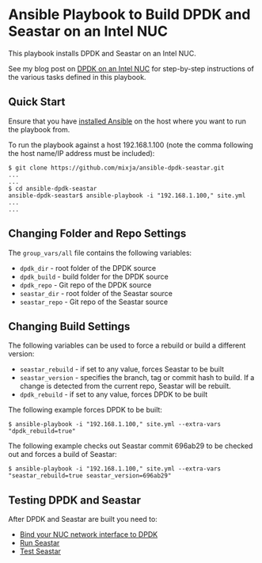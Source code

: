 # Ansible Playbook to Build DPDK and Seastar on an Intel NUC

This playbook installs DPDK and Seastar on an Intel NUC.

See my blog post on [DPDK on an Intel NUC](http://pseudo.co.de/dpdk-on-an-intel-nuc/) for step-by-step instructions of the various tasks defined in this playbook.

## Quick Start
Ensure that you have [installed Ansible](http://docs.ansible.com/ansible/intro_installation.html) on the host where you want to run the playbook from.

To run the playbook against a host 192.168.1.100 (note the comma following the host name/IP address must be included):

```console 
$ git clone https://github.com/mixja/ansible-dpdk-seastar.git 
...
...
$ cd ansible-dpdk-seastar
ansible-dpdk-seastar$ ansible-playbook -i "192.168.1.100," site.yml
...
...
```

## Changing Folder and Repo Settings

The `group_vars/all` file contains the following variables:

- `dpdk_dir` - root folder of the DPDK source
- `dpdk_build` - build folder for the DPDK source
- `dpdk_repo` - Git repo of the DPDK source
- `seastar_dir` - root folder of the Seastar source
- `seastar_repo` - Git repo of the Seastar source

## Changing Build Settings

The following variables can be used to force a rebuild or build a different version:

- `seastar_rebuild` - if set to any value, forces Seastar to be built
- `seastar_version` - specifies the branch, tag or commit hash to build.  If a change is detected from the current repo, Seastar will be rebuilt.
- `dpdk_rebuild` - if set to any value, forces DPDK to be built

The following example forces DPDK to be built:

```console
$ ansible-playbook -i "192.168.1.100," site.yml --extra-vars "dpdk_rebuild=true"
```

The following example checks out Seastar commit 696ab29 to be checked out and forces a build of Seastar:

```console
$ ansible-playbook -i "192.168.1.100," site.yml --extra-vars "seastar_rebuild=true seastar_version=696ab29"
``` 

## Testing DPDK and Seastar

After DPDK and Seastar are built you need to:

- [Bind your NUC network interface to DPDK](http://pseudo.co.de/dpdk-on-an-intel-nuc/#binding-dpdk)
- [Run Seastar](http://pseudo.co.de/dpdk-on-an-intel-nuc/#running-seastar)
- [Test Seastar](http://pseudo.co.de/dpdk-on-an-intel-nuc/#testing-seastar)
